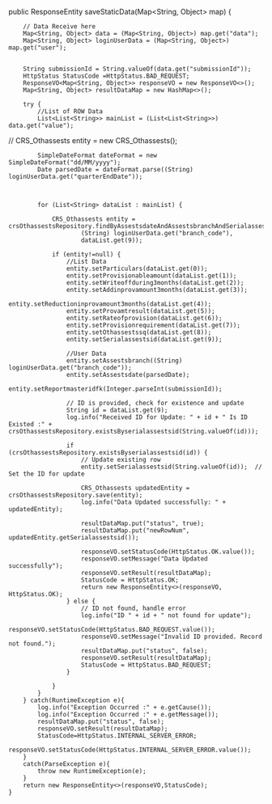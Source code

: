  public ResponseEntity saveStaticData(Map<String, Object> map) {


        // Data Receive here
        Map<String, Object> data = (Map<String, Object>) map.get("data");
        Map<String, Object> loginUserData = (Map<String, Object>) map.get("user");


        String submissionId = String.valueOf(data.get("submissionId"));
        HttpStatus StatusCode =HttpStatus.BAD_REQUEST;
        ResponseVO<Map<String, Object>> responseVO = new ResponseVO<>();
        Map<String, Object> resultDataMap = new HashMap<>();

        try {
            //List of ROW Data
            List<List<String>> mainList = (List<List<String>>) data.get("value");
//            CRS_Othassests entity = new CRS_Othassests();

            SimpleDateFormat dateFormat = new SimpleDateFormat("dd/MM/yyyy");
            Date parsedDate = dateFormat.parse((String) loginUserData.get("quarterEndDate"));



            for (List<String> dataList : mainList) {

                CRS_Othassests entity = crsOthassestsRepository.findByAssestsdateAndAssestsbranchAndSerialassestsid(parsedDate,
                        (String) loginUserData.get("branch_code"),
                        dataList.get(9));

                if (entity!=null) {
                    //List Data
                    entity.setParticulars(dataList.get(0));
                    entity.setProvisionableamount(dataList.get(1));
                    entity.setWriteoffduring3months(dataList.get(2));
                    entity.setAddinprovamount3months(dataList.get(3));
                    entity.setReductioninprovamount3months(dataList.get(4));
                    entity.setProvamtresult(dataList.get(5));
                    entity.setRateofprovision(dataList.get(6));
                    entity.setProvisionrequirement(dataList.get(7));
                    entity.setOthassestssq(dataList.get(8));
                    entity.setSerialassestsid(dataList.get(9));

                    //User Data
                    entity.setAssestsbranch((String) loginUserData.get("branch_code"));
                    entity.setAssestsdate(parsedDate);
                    entity.setReportmasteridfk(Integer.parseInt(submissionId));

                    // ID is provided, check for existence and update
                    String id = dataList.get(9);
                    log.info("Received ID for Update: " + id + " Is ID Existed :" + crsOthassestsRepository.existsByserialassestsid(String.valueOf(id)));

                    if (crsOthassestsRepository.existsByserialassestsid(id)) {
                        // Update existing row
                        entity.setSerialassestsid(String.valueOf(id));  // Set the ID for update

                        CRS_Othassests updatedEntity = crsOthassestsRepository.save(entity);
                        log.info("Data Updated successfully: " + updatedEntity);

                        resultDataMap.put("status", true);
                        resultDataMap.put("newRowNum", updatedEntity.getSerialassestsid());

                        responseVO.setStatusCode(HttpStatus.OK.value());
                        responseVO.setMessage("Data Updated successfully");
                        responseVO.setResult(resultDataMap);
                        StatusCode = HttpStatus.OK;
                        return new ResponseEntity<>(responseVO, HttpStatus.OK);
                    } else {
                        // ID not found, handle error
                        log.info("ID " + id + " not found for update");
                        responseVO.setStatusCode(HttpStatus.BAD_REQUEST.value());
                        responseVO.setMessage("Invalid ID provided. Record not found.");
                        resultDataMap.put("status", false);
                        responseVO.setResult(resultDataMap);
                        StatusCode = HttpStatus.BAD_REQUEST;
                    }

                }
            }
        } catch(RuntimeException e){
            log.info("Exception Occurred :" + e.getCause());
            log.info("Exception Occurred :" + e.getMessage());
            resultDataMap.put("status", false);
            responseVO.setResult(resultDataMap);
            StatusCode=HttpStatus.INTERNAL_SERVER_ERROR;
            responseVO.setStatusCode(HttpStatus.INTERNAL_SERVER_ERROR.value());
        }
        catch(ParseException e){
            throw new RuntimeException(e);
        }
        return new ResponseEntity<>(responseVO,StatusCode);
    }
